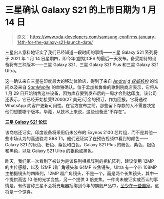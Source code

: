 # 三星确认 Galaxy S21 的上市日期为 1 月 14 日

> 原文：<https://www.xda-developers.com/samsung-confirms-january-14th-for-the-galaxy-s21-launch-date/>

三星出人意料地证实了我们已经知道一段时间的事情——三星 Galaxy S21 系列将于 2021 年 1 月 14 日星期四，即今年(虚拟)CES 的最后一天发布。备受期待的设备将有三种版本——三星 Galaxy S21、三星 Galaxy S21 Plus 和三星 Galaxy S21 Ultra。

这一确认来自三星在印度最大的移动体验店，得到了来自 *[Androi](https://www.androidauthority.com/samsung-galaxy-s21-launch-date-india-availability-1184543/) [d](https://www.androidauthority.com/samsung-galaxy-s21-launch-date-india-availability-1184543/) [权威机构](https://www.androidauthority.com/samsung-galaxy-s21-launch-date-india-availability-1184543/)* 的询问以及来自 [*SamMobile*](https://www.sammobile.com/news/galaxy-s21-surprise-preorders-launch-date-confirmed-india) 的单独确认。位于孟加拉鲁鲁的歌剧院商店表示，它将从 1 月 29 日开始销售这些设备，因为库存要到发布后的一周才会到达印度。该公司还表示，它已经开始接受₹2000(27 美元)订金的预订，作为回报，它将通过 WhatsApp 向客户更新可用性。在官方宣布之前，那些留下存款的人不需要决定他们想要哪个版本。毕竟，从技术上来说，这些设备还“不存在”。

**[三星 Galaxy S21 论坛](https://forum.xda-developers.com/c/samsung-galaxy-s21-s21-s21-ultra.11933/)**

该商店还证实，印度设备将采用仍未公布的 Exynos 2100 芯片组，而不是其他一些市场认为的高通骁龙 888 T1。他们还证实了在预告视频中看到的颜色——Galaxy S21 的灰色、粉色、紫色和白色，Galaxy S21 Plus 的粉色、紫色、银色和黑色，以及 Galaxy S21 Ultra 的银色或黑色。

昨天，我们第一次看到了被认为是该系列相机阵列的相机阵列，建议使用 12MP 的主传感器，以及 12MP 超广角镜头和 64MP 长焦镜头。Ultra 有一个带 108MP 主拍摄镜头的四阵列，12MP 超广角镜头，不是一个，而是两个长焦镜头，其中一个提供高达 10 倍的光学变焦，另一个提供 3 倍变焦。一件尚未被证实或否认的事情是，有传言称三星不会将充电器捆绑到今年的旗舰产品中，[至少在一些国家](https://www.xda-developers.com/samsung-galaxy-s21-no-power-adapter/)。这将是一个惊喜。